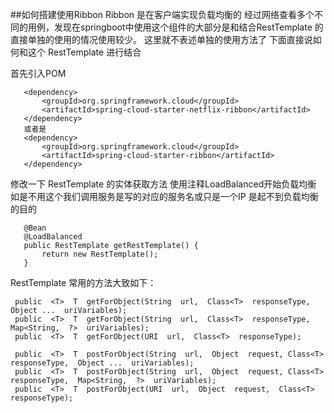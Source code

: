 ##如何搭建使用Ribbon
Ribbon 是在客户端实现负载均衡的
    经过网络查看多个不同的用例，发现在springboot中使用这个组件的大部分是和结合RestTemplate 的直接单独的使用的情况使用较少。
    这里就不表述单独的使用方法了
    下面直接说如何和这个 RestTemplate 进行结合
    
    
   首先引入POM
   
       <dependency>
           <groupId>org.springframework.cloud</groupId>
           <artifactId>spring-cloud-starter-netflix-ribbon</artifactId>
       </dependency> 
       或者是
       <dependency> 
           <groupId>org.springframework.cloud</groupId>
           <artifactId>spring-cloud-starter-ribbon</artifactId> 
       </dependency>
       
   修改一下 RestTemplate 的实体获取方法 使用注释LoadBalanced开始负载均衡 如是不用这个我们调用服务是写的对应的服务名或只是一个IP 
   是起不到负载均衡的目的
   
       @Bean
       @LoadBalanced
       public RestTemplate getRestTemplate() {
           return new RestTemplate();
       }
           
   RestTemplate 常用的方法大致如下：
     
     public  <T>  T  getForObject(String  url,  Class<T>  responseType, Object ...  uriVariables); 
     public  <T>  T  getForObject(String  url,  Class<T>  responseType, Map<String,  ?>  uriVariables); 
     public  <T>  T  getForObject(URI  url,  Class<T>  responseType);
     
     public  <T>  T  postForObject(String  url,  Object  request, Class<T>  responseType,  Object ...  uriVariables); 
     public  <T>  T  postForObject(String  url,  Object  request, Class<T>  responseType,  Map<String,  ?>  uriVariables); 
     public  <T>  T  postForObject(URI  url,  Object  request,  Class<T>  responseType);
    
